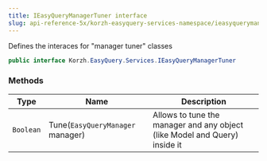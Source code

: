 ```yaml
---
title: IEasyQueryManagerTuner interface
slug: api-reference-5x/korzh-easyquery-services-namespace/ieasyquerymanagertuner-interface
---
```



Defines the interaces for "manager tuner" classes
```csharp
public interface Korzh.EasyQuery.Services.IEasyQueryManagerTuner

```

### Methods

| Type | Name | Description | 
| --- | --- | --- | 
| `Boolean` | Tune(`EasyQueryManager` manager) | Allows to tune the manager and any object (like Model and Query) inside it |